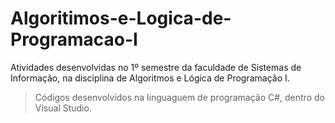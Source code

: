 # Algoritimos-e-Logica-de-Programacao-I
Atividades desenvolvidas no 1º semestre da faculdade de Sistemas de Informação, na disciplina de Algoritmos e Lógica de Programação I.

> Códigos desenvolvidos na linguaguem de programação C#, dentro do Visual Studio.
